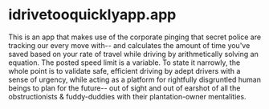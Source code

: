 # idrivetooquicklyapp.app
This is an app that makes use of the corporate pinging that secret police are tracking our every move with-- and calculates the amount of time you've saved based on your rate of travel while driving by arithmetically  solving an equation.  The posted speed limit is a variable. To state it narrowly, the whole point is to validate safe, efficient driving by adept drivers with a sense of urgency, while acting as a platform for rightfully disgruntled human beings to plan for the future-- out of sight and out of earshot of all the obstructionists & fuddy-duddies with their plantation-owner mentalities.
